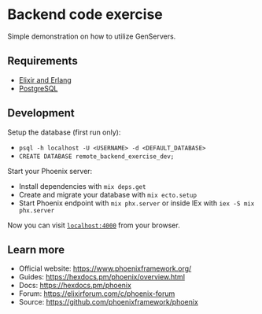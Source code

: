 # Backend code exercise
Simple demonstration on how to utilize GenServers.

## Requirements
  * [Elixir and Erlang](https://elixir-lang.org/install.html)
  * [PostgreSQL](https://www.postgresql.org/download/)

## Development
Setup the database (first run only):

  * `psql -h localhost -U <USERNAME> -d <DEFAULT_DATABASE>`
  * `CREATE DATABASE remote_backend_exercise_dev;`

Start your Phoenix server:

  * Install dependencies with `mix deps.get`
  * Create and migrate your database with `mix ecto.setup`
  * Start Phoenix endpoint with `mix phx.server` or inside IEx with `iex -S mix phx.server`

Now you can visit [`localhost:4000`](http://localhost:4000) from your browser.

## Learn more

  * Official website: https://www.phoenixframework.org/
  * Guides: https://hexdocs.pm/phoenix/overview.html
  * Docs: https://hexdocs.pm/phoenix
  * Forum: https://elixirforum.com/c/phoenix-forum
  * Source: https://github.com/phoenixframework/phoenix
